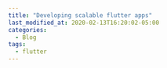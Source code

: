 ```yaml
---
title: "Developing scalable flutter apps"
last_modified_at: 2020-02-13T16:20:02-05:00
categories:
  - Blog
tags:
  - flutter
---
```

